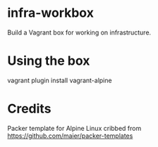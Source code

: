 # infra-workbox

Build a Vagrant box for working on infrastructure.

# Using the box

  vagrant plugin install vagrant-alpine


# Credits

Packer template for Alpine Linux cribbed from https://github.com/maier/packer-templates

